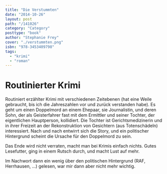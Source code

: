 ```yaml
---
title: "Die Verstummten"
date: "2014-10-26"
layout: post
path: "/141026"
category: "Category"
posttype: "book"
author: "Stephanie Frey"
cover: "./verstummten.png"
isbn: "978-3453409798"
tags:
  - "krimi"
  - "roman"
---
```

# Routinierter Krimi

Routiniert erzählter Krimi mit verschiedenen Zeitebenen (hat eine Weile
gebraucht, bis ich die Jahreszahlen vor und zurück verstanden habe). Es geht um einen Doppelmord an
einem Ehepaar, sie Journalistin, und deren Sohn, der als Geisterfahrer fast mit dem Ermittler und seiner
Tochter, der eigentlichen Hauptperson, kollidiert. Die Tochter ist Gerichtsmedizinerin und in ihrer
Freizeit an der Rekonstruktion von Gesichtern (aus Totenschädeln) interessiert. Nach und nach entwirrt
sich die Story, und ein politischer Hintergrund scheint die Ursache für den Doppelmord zu sein.

Das Ende wird nicht verraten, macht man bei Krimis einfach nichts. Gutes Lesefutter, ging in einem
Rutsch durch, und macht Lust auf mehr.

Im Nachwort dann ein wenig über den politischen
Hintergrund (RAF, Herrhausen, ...) gelesen, war mir dann aber nicht mehr wichtig.